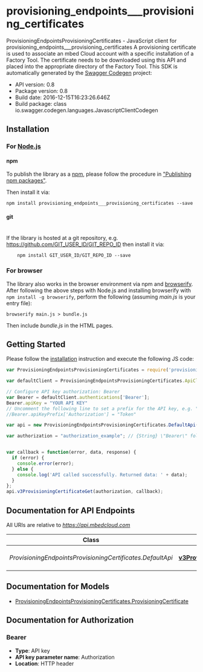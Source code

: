 # provisioning_endpoints___provisioning_certificates

ProvisioningEndpointsProvisioningCertificates - JavaScript client for provisioning_endpoints___provisioning_certificates
A provisioning certificate is used to associate an mbed Cloud account with a specific installation of a Factory Tool. The certificate needs to be downloaded using this API and placed into the appropriate directory of the Factory Tool. 
This SDK is automatically generated by the [Swagger Codegen](https://github.com/swagger-api/swagger-codegen) project:

- API version: 0.8
- Package version: 0.8
- Build date: 2016-12-15T16:23:26.646Z
- Build package: class io.swagger.codegen.languages.JavascriptClientCodegen

## Installation

### For [Node.js](https://nodejs.org/)

#### npm

To publish the library as a [npm](https://www.npmjs.com/),
please follow the procedure in ["Publishing npm packages"](https://docs.npmjs.com/getting-started/publishing-npm-packages).

Then install it via:

```shell
npm install provisioning_endpoints___provisioning_certificates --save
```

#### git
#
If the library is hosted at a git repository, e.g.
https://github.com/GIT_USER_ID/GIT_REPO_ID
then install it via:

```shell
    npm install GIT_USER_ID/GIT_REPO_ID --save
```

### For browser

The library also works in the browser environment via npm and [browserify](http://browserify.org/). After following
the above steps with Node.js and installing browserify with `npm install -g browserify`,
perform the following (assuming *main.js* is your entry file):

```shell
browserify main.js > bundle.js
```

Then include *bundle.js* in the HTML pages.

## Getting Started

Please follow the [installation](#installation) instruction and execute the following JS code:

```javascript
var ProvisioningEndpointsProvisioningCertificates = require('provisioning_endpoints___provisioning_certificates');

var defaultClient = ProvisioningEndpointsProvisioningCertificates.ApiClient.instance;

// Configure API key authorization: Bearer
var Bearer = defaultClient.authentications['Bearer'];
Bearer.apiKey = "YOUR API KEY"
// Uncomment the following line to set a prefix for the API key, e.g. "Token" (defaults to null)
//Bearer.apiKeyPrefix['Authorization'] = "Token"

var api = new ProvisioningEndpointsProvisioningCertificates.DefaultApi()

var authorization = "authorization_example"; // {String} \"Bearer\" followed by the reference token or API key.


var callback = function(error, data, response) {
  if (error) {
    console.error(error);
  } else {
    console.log('API called successfully. Returned data: ' + data);
  }
};
api.v3ProvisioningCertificateGet(authorization, callback);

```

## Documentation for API Endpoints

All URIs are relative to *https://api.mbedcloud.com*

Class | Method | HTTP request | Description
------------ | ------------- | ------------- | -------------
*ProvisioningEndpointsProvisioningCertificates.DefaultApi* | [**v3ProvisioningCertificateGet**](docs/DefaultApi.md#v3ProvisioningCertificateGet) | **GET** /v3/provisioning-certificate | 


## Documentation for Models

 - [ProvisioningEndpointsProvisioningCertificates.ProvisioningCertificate](docs/ProvisioningCertificate.md)


## Documentation for Authorization


### Bearer

- **Type**: API key
- **API key parameter name**: Authorization
- **Location**: HTTP header

